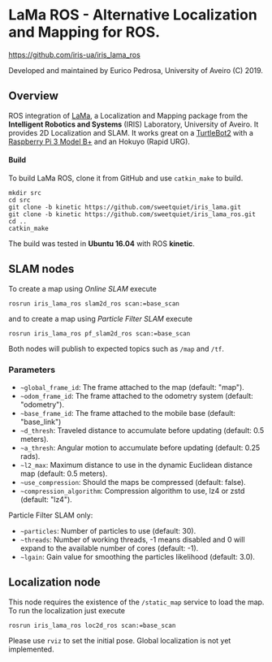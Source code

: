 LaMa ROS - Alternative Localization and Mapping for ROS.
========================================================
https://github.com/iris-ua/iris_lama_ros

Developed and maintained by Eurico Pedrosa, University of Aveiro (C) 2019.

Overview
--------

ROS integration of [LaMa]( https://github.com/iris-ua/iris_lama), a Localization and Mapping package from the **Intelligent Robotics and Systems** (IRIS) Laboratory, University of Aveiro. It provides 2D Localization and SLAM. It works great on a [TurtleBot2](https://www.turtlebot.com/turtlebot2/) with a [Raspberry Pi 3 Model B+](https://www.raspberrypi.org/products/raspberry-pi-3-model-b-plus/) and an Hokuyo (Rapid URG).

#### Build

To build LaMa ROS, clone it from GitHub and use `catkin_make` to build.
```
mkdir src
cd src
git clone -b kinetic https://github.com/sweetquiet/iris_lama.git
git clone -b kinetic https://github.com/sweetquiet/iris_lama_ros.git
cd ..
catkin_make
```
The build was tested in **Ubuntu 16.04** with ROS **kinetic**. 

## SLAM nodes

To create a map using *Online SLAM* execute
```
rosrun iris_lama_ros slam2d_ros scan:=base_scan
```
and to create a map using *Particle Filter SLAM* execute
```
rosrun iris_lama_ros pf_slam2d_ros scan:=base_scan
```

Both nodes will publish to expected topics such as `/map` and `/tf`.

### Parameters

* `~global_frame_id`: The frame attached to the map (default: "map").
* `~odom_frame_id`: The frame attached to the odometry system (default: "odometry").
* `~base_frame_id`: The frame attached to the mobile base (default: "base_link")
* `~d_thresh`: Traveled distance to accumulate before updating (default: 0.5 meters).
* `~a_thresh`: Angular motion to accumulate before updating (default: 0.25 rads).
* `~l2_max`: Maximum distance to use in the dynamic Euclidean distance map (default: 0.5 meters).
* `~use_compression`: Should the maps be compressed (default: false).
* `~compression_algorithm`: Compression algorithm to use, lz4 or zstd (default: "lz4").

Particle Filter SLAM only:
* `~particles`: Number of particles to use (default: 30).
* `~threads`: Number of working threads, -1 means disabled and 0 will expand to the available number of cores (default: -1).
* `~lgain`: Gain value for smoothing the particles likelihood (default: 3.0).

## Localization node

This node requires the existence of the `/static_map` service to load the map.
To run the localization just execute
```
rosrun iris_lama_ros loc2d_ros scan:=base_scan
```
Please use `rviz` to set the initial pose. Global localization is not yet implemented.

